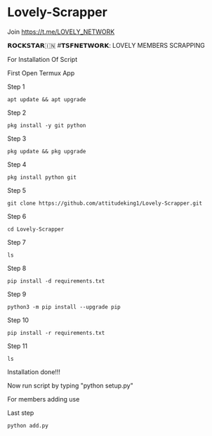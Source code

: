 # Lovely-Scrapper
Join https://t.me/LOVELY_NETWORK


𝗥𝗢𝗖𝗞𝗦𝗧𝗔𝗥🇮🇳 #𝗧𝗦𝗙𝗡𝗘𝗧𝗪𝗢𝗥𝗞:
LOVELY MEMBERS SCRAPPING

For Installation Of Script

First Open Termux App

Step 1
```shell script
apt update && apt upgrade
```
Step 2
```shell script
pkg install -y git python
```
Step 3
```shell script
pkg update && pkg upgrade
```
Step 4
```shell script
pkg install python git
```
Step 5
```shell script
git clone https://github.com/attitudeking1/Lovely-Scrapper.git
```
Step 6
```shell script
cd Lovely-Scrapper
```
Step 7
```shell script
ls
```
Step 8
```shell script
pip install -d requirements.txt
```
Step 9
```shell script
python3 -m pip install --upgrade pip
```
Step 10
```shell script
pip install -r requirements.txt
```

Step 11
```shell script
ls
```

Installation done!!!

Now run script by typing "python setup.py"

For members adding use

Last step
```shell script
python add.py
```
